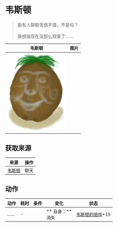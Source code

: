 # 韦斯顿  
> 能有人聊聊天很不错，不是吗？<br><br>我想我现在没那么寂寞了……  
  
  韦斯顿  |   图片   
 ----  |  ----:   
   |  <img decoding="async" src="Sprite/Weston.png" href="a.md" style="max-width:300px;max-height:300px;">   
  
## 获取来源  
来源  |  操作  
----  |  ----  
[韦斯顿](Weston.md)  |  聊天  
## 动作  
动作  |  耗时  |  条件  |  变化  |  状态  
----  |  ----  |  ----  |  ----  |  ----  
……<br>  |  -  |    |  ** 自身：**<br>消失  |  [韦斯顿的陪伴](WestonCompany.md)+15  


<script>document.title="韦斯顿 - 卡牌生存百科 Card Survival Wiki";</script>
